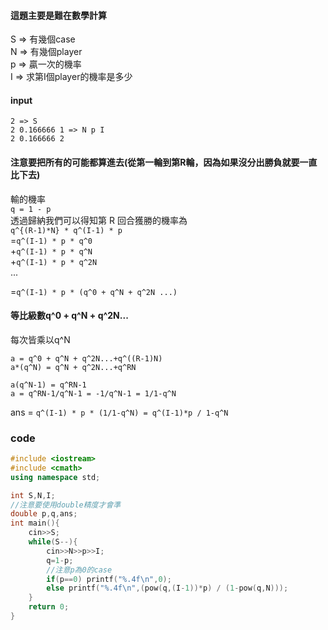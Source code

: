 #### 這題主要是難在數學計算  
S => 有幾個case  
N => 有幾個player  
p => 贏一次的機率  
I => 求第I個player的機率是多少  

#### input
```
2 => S
2 0.166666 1 => N p I
2 0.166666 2
```

#### 注意要把所有的可能都算進去(從第一輪到第R輪，因為如果沒分出勝負就要一直比下去)
輸的機率  
`q = 1 - p`  
透過歸納我們可以得知第 R 回合獲勝的機率為    
`q^{(R-1)*N} * q^(I-1) * p`   
=`q^(I-1) * p * q^0`   
+`q^(I-1) * p * q^N`  
+`q^(I-1) * p * q^2N`  
...    

=`q^(I-1) * p * (q^0 + q^N + q^2N ...)`   

#### 等比級數q^0 + q^N + q^2N...
每次皆乘以q^N  
```
a = q^0 + q^N + q^2N...+q^((R-1)N)
a*(q^N) = q^N + q^2N...+q^RN

a(q^N-1) = q^RN-1
a = q^RN-1/q^N-1 = -1/q^N-1 = 1/1-q^N
```

ans = `q^(I-1) * p * (1/1-q^N) = q^(I-1)*p / 1-q^N`

### code
```cpp
#include <iostream>
#include <cmath>
using namespace std;

int S,N,I;
//注意要使用double精度才會準 
double p,q,ans;
int main(){
	cin>>S;
	while(S--){
		cin>>N>>p>>I;
		q=1-p;
		//注意p為0的case 
		if(p==0) printf("%.4f\n",0);
		else printf("%.4f\n",(pow(q,(I-1))*p) / (1-pow(q,N)));
	}
	return 0;
} 
```
